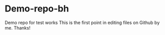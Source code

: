 # Demo-repo-bh
Demo repo for test works
This is the first point in editing files on Github by me. Thanks!
